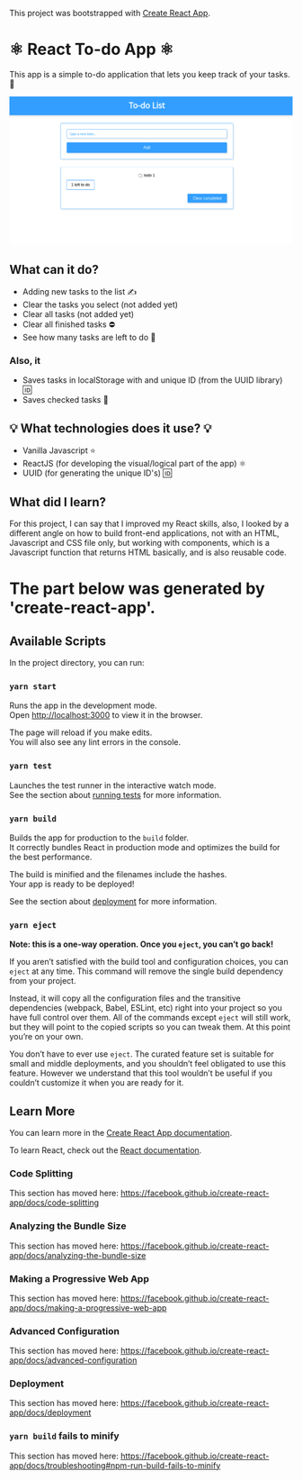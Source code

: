 This project was bootstrapped with [Create React App](https://github.com/facebook/create-react-app).

# ⚛️ React To-do App ⚛️

This app is a simple to-do application that lets you keep track of your tasks. 📝

![React Todo App Image](https://github.com/gustavo-zsilva/images/blob/master/react-todo-app.png)

## What can it do?

- Adding new tasks to the list ✍
- Clear the tasks you select (not added yet)
- Clear all tasks (not added yet)
- Clear all finished tasks ⛔
- See how many tasks are left to do 💯

### Also, it

- Saves tasks in localStorage with and unique ID (from the UUID library) 🆔
- Saves checked tasks 📂

## 💡 What technologies does it use? 💡

- Vanilla Javascript ⭐
- ReactJS (for developing the visual/logical part of the app) ⚛️
- UUID (for generating the unique ID's) 🆔

## What did I learn?

For this project, I can say that I improved my React skills,
also, I looked by a different angle on how to build front-end
applications, not with an HTML, Javascript and CSS file only,
but working with components, which is a Javascript function that returns
HTML basically, and is also reusable code.


# The part below was generated by 'create-react-app'.


## Available Scripts

In the project directory, you can run:

### `yarn start`

Runs the app in the development mode.<br />
Open [http://localhost:3000](http://localhost:3000) to view it in the browser.

The page will reload if you make edits.<br />
You will also see any lint errors in the console.

### `yarn test`

Launches the test runner in the interactive watch mode.<br />
See the section about [running tests](https://facebook.github.io/create-react-app/docs/running-tests) for more information.

### `yarn build`

Builds the app for production to the `build` folder.<br />
It correctly bundles React in production mode and optimizes the build for the best performance.

The build is minified and the filenames include the hashes.<br />
Your app is ready to be deployed!

See the section about [deployment](https://facebook.github.io/create-react-app/docs/deployment) for more information.

### `yarn eject`

**Note: this is a one-way operation. Once you `eject`, you can’t go back!**

If you aren’t satisfied with the build tool and configuration choices, you can `eject` at any time. This command will remove the single build dependency from your project.

Instead, it will copy all the configuration files and the transitive dependencies (webpack, Babel, ESLint, etc) right into your project so you have full control over them. All of the commands except `eject` will still work, but they will point to the copied scripts so you can tweak them. At this point you’re on your own.

You don’t have to ever use `eject`. The curated feature set is suitable for small and middle deployments, and you shouldn’t feel obligated to use this feature. However we understand that this tool wouldn’t be useful if you couldn’t customize it when you are ready for it.

## Learn More

You can learn more in the [Create React App documentation](https://facebook.github.io/create-react-app/docs/getting-started).

To learn React, check out the [React documentation](https://reactjs.org/).

### Code Splitting

This section has moved here: https://facebook.github.io/create-react-app/docs/code-splitting

### Analyzing the Bundle Size

This section has moved here: https://facebook.github.io/create-react-app/docs/analyzing-the-bundle-size

### Making a Progressive Web App

This section has moved here: https://facebook.github.io/create-react-app/docs/making-a-progressive-web-app

### Advanced Configuration

This section has moved here: https://facebook.github.io/create-react-app/docs/advanced-configuration

### Deployment

This section has moved here: https://facebook.github.io/create-react-app/docs/deployment

### `yarn build` fails to minify

This section has moved here: https://facebook.github.io/create-react-app/docs/troubleshooting#npm-run-build-fails-to-minify
